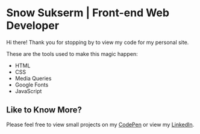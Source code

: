 # Snow Sukserm | Front-end Web Developer

Hi there! Thank you for stopping by to view my code for my personal site.

These are the tools used to make this magic happen:
+ HTML
+ CSS
+ Media Queries
+ Google Fonts
+ JavaScript

## Like to Know More?
Please feel free to view small projects on my [CodePen](https://codepen.io/wssukserm) or view my [LinkedIn](https://www.linkedin.com/in/wsnowsukserm).
